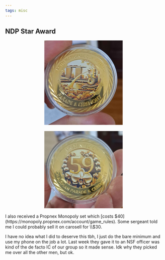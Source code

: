 ```yaml
---
tags: misc
---
```


## NDP Star Award

<center>
  <img src="/media/ndp1.jpg" width="50%">
</center>

<br>

<center>
  <img src="/media/ndp2.jpg" width="50%">
</center>

I also received a Propnex Monopoly set which [costs $40](https://monopoly.propnex.com/account/game_rules). Some sergeant told me I could probably sell it on carosell for \\$30.

I have no idea what I did to deserve this tbh, I just do the bare minimum and use my phone on the job a lot. Last week they gave it to an NSF officer was kind of the de facto IC of our group so it made sense. Idk why they picked me over all the other men, but ok.
